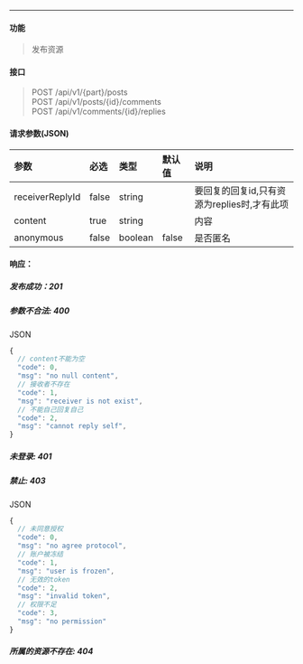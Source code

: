 -----------
#### 功能

> 发布资源

#### 接口

> POST /api/v1/{part}/posts <br>
> POST /api/v1/posts/{id}/comments <br>
> POST /api/v1/comments/{id}/replies <br>

#### 请求参数(JSON)

|参数|必选 |类型|默认值|说明|
|:----- |:-------|:-----|:----- |:----- |
|receiverReplyId |false |string|| 要回复的回复id,只有资源为replies时,才有此项|
|content |true |string||内容|
|anonymous |false |boolean|false|是否匿名|

#### 响应：
##### 发布成功：201
##### 参数不合法: 400
JSON
```js
{
  // content不能为空
  "code": 0,
  "msg": "no null content",
  // 接收者不存在
  "code": 1,
  "msg": "receiver is not exist",
  // 不能自己回复自己
  "code": 2,
  "msg": "cannot reply self",
}
```
##### 未登录: 401
##### 禁止: 403
JSON
```js
{
  // 未同意授权
  "code": 0,
  "msg": "no agree protocol",
  // 账户被冻结
  "code": 1,
  "msg": "user is frozen",
  // 无效的token
  "code": 2,
  "msg": "invalid token",
  // 权限不足
  "code": 3,
  "msg": "no permission"
}
```
##### 所属的资源不存在: 404
